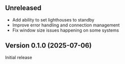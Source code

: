 ## Unreleased

- Add ability to set lighthouses to standby
- Improve error handling and connection management
- Fix window size issues happening on some systems

## Version 0.1.0 (2025-07-06)

Initial release
